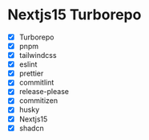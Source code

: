 # Nextjs15 Turborepo

- [x] Turborepo
- [x] pnpm
- [x] tailwindcss
- [x] eslint
- [x] prettier
- [x] commitlint
- [x] release-please
- [x] commitizen
- [x] husky
- [x] Nextjs15
- [x] shadcn
